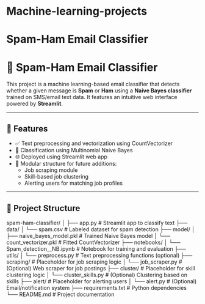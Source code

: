 # Machine-learning-projects
# Spam-Ham Email Classifier
# 📧 Spam-Ham Email Classifier

This project is a machine learning-based email classifier that detects whether a given message is **Spam** or **Ham** using a **Naive Bayes classifier** trained on SMS/email text data. It features an intuitive web interface powered by **Streamlit**.

---

## 🚀 Features

- ✅ Text preprocessing and vectorization using CountVectorizer
- 🤖 Classification using Multinomial Naive Bayes
- 🌐 Deployed using Streamlit web app
- 📂 Modular structure for future additions:
  - Job scraping module
  - Skill-based job clustering
  - Alerting users for matching job profiles

---

## 📂 Project Structure
spam-ham-classifier/
│
├── app.py # Streamlit app to classify text
├── data/
│ └── spam.csv # Labeled dataset for spam detection
├── model/
│ ├── naive_bayes_model.pkl # Trained Naive Bayes model
│ └── count_vectorizer.pkl # Fitted CountVectorizer
├── notebooks/
│ └── Spam_detection__NB.ipynb # Notebook for training and evaluation
├── utils/
│ └── preprocess.py # Text preprocessing functions (optional)
├── scraping/ # Placeholder for job scraping logic
│ └── job_scraper.py # (Optional) Web scraper for job postings
├── cluster/ # Placeholder for skill clustering logic
│ └── cluster_skills.py # (Optional) Clustering based on skills
├── alert/ # Placeholder for alerting users
│ └── alert.py # (Optional) Email/notification system
├── requirements.txt # Python dependencies
└── README.md # Project documentation
